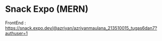 # Snack Expo (MERN)

FrontEnd :
https://snack.expo.dev/@azriyan/azriyanmaulana_213510015_tugas6dan7?authuser=1 
